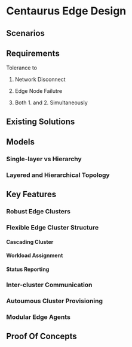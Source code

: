 # Centaurus Edge Design

## Scenarios




## Requirements

Tolerance to 

1. Network Disconnect

2. Edge Node Failutre

3. Both 1. and 2. Simultaneously 


## Existing Solutions


## Models

### Single-layer vs Hierarchy

### Layered and Hierarchical Topology


## Key Features

### Robust Edge Clusters

### Flexible Edge Cluster Structure

#### Cascading Cluster

#### Workload Assignment

#### Status Reporting

### Inter-cluster Communication

### Autoumous Cluster Provisioning

### Modular Edge Agents

## Proof Of Concepts


